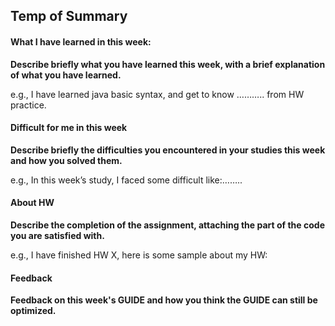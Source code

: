 ## Temp of Summary

#### What I have learned in this week:

**Describe briefly what you have learned this week, with a brief explanation of what you have learned.**

e.g., I have learned java basic syntax, and get to know ……….. from HW practice.

#### Difficult for me in this week

**Describe briefly the difficulties you encountered in your studies this week and how you solved them.**

e.g., In this week’s study, I faced some difficult like:……..

#### About HW

**Describe the completion of the assignment, attaching the part of the code you are satisfied with.**

e.g., I have finished HW X, here is some sample about my HW:

#### Feedback

**Feedback on this week's GUIDE and how you think the GUIDE can still be optimized.**

